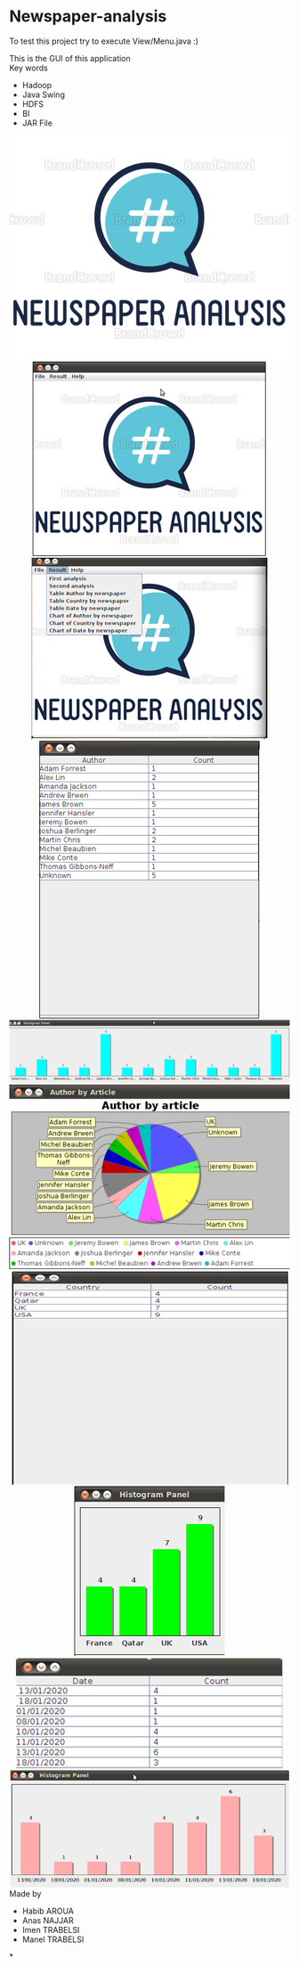 # Newspaper-analysis

To test this project try to execute View/Menu.java :)

This is the GUI of this application
<br>
Key words
<ul>
  <li>Hadoop</li>
  <li>Java Swing</li>
  <li>HDFS</li>
  <li>BI</li>
  <li>JAR File</li>
 </ul>
 <center>
    <img src="image/large.png" />
    <img src="image/main.png" />
    <img src="image/menu.png" />
    <img src="image/Table_NewspaperByAuthor.png" />
    <img src="image/Histogram_NewspaperByAuthor.png" />
    <img src="image/Circul_NewspaperByAuthor.png" />
    <img src="image/Table_NewspaperByCountry.png" />
    <img src="image/Histogram_NewspaperByCountry.png" />
    <img src="image/Table_NewspaperByDate.png" />
    <img src="image/Histogram_NewspaperByDate.png" />
</center>
Made by <br>
<ul>
  <li>Habib AROUA</li>
  <li>Anas NAJJAR</li>
  <li>Imen TRABELSI</li>
  <li>Manel TRABELSI</li>
</ul>
*
